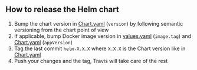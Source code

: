 ## How to release the Helm chart

1. Bump the chart version in [Chart.yaml](Chart.yaml) (`version`) by following semantic versioning from the chart point of view
2. If applicable, bump Docker image version in [values.yaml](values.yaml) (`image.tag`) and [Chart.yaml](Chart.yaml) (`appVersion`)
3. Tag the last commit `helm-X.X.X` where `X.X.X` is the Chart version like in [Chart.yaml](Chart.yaml)
4. Push your changes and the tag, Travis will take care of the rest